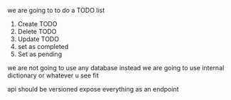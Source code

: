 we are going to to do a TODO list 

1. Create TODO
2. Delete TODO
3. Update TODO
4. set as completed
5. Set as pending 

we are not going to use any database instead we are going to use internal dictionary or whatever u see fit

api should be versioned 
expose everything as an endpoint